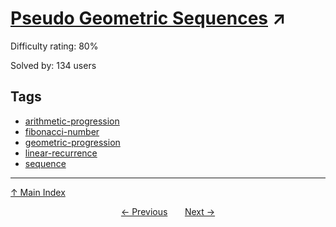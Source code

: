 # [Pseudo Geometric Sequences](https://projecteuler.net/problem=771) ↗️

Difficulty rating: 80%

Solved by: 134 users
## Tags

- [arithmetic-progression](../tags/arithmetic-progression.md)
- [fibonacci-number](../tags/fibonacci-number.md)
- [geometric-progression](../tags/geometric-progression.md)
- [linear-recurrence](../tags/linear-recurrence.md)
- [sequence](../tags/sequence.md)



---

[↑ Main Index](../README.md)


<div align=center><a href='770.md'>← Previous</a> &nbsp;&nbsp; &nbsp;&nbsp;  <a href='772.md'>Next →</a></div>

